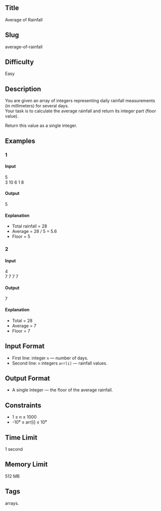 ## Title

Average of Rainfall

## Slug

average-of-rainfall

## Difficulty

Easy

## Description

You are given an array of integers representing daily rainfall measurements (in millimeters) for several days.  
Your task is to calculate the average rainfall and return its integer part (floor value).

Return this value as a single integer.

## Examples

### 1

#### Input

5  
3 10 6 1 8

#### Output
5

#### Explanation

- Total rainfall = 28  
- Average = 28 / 5 = 5.6  
- Floor = 5  

### 2

#### Input

4  
7 7 7 7

#### Output
7

#### Explanation

- Total = 28  
- Average = 7  
- Floor = 7  

## Input Format  

- First line: integer `n` — number of days.  
- Second line: `n` integers `arr[i]` — rainfall values.  

## Output Format  

- A single integer — the floor of the average rainfall.  

## Constraints  

- 1 ≤ n ≤ 1000  
- -10⁹ ≤ arr[i] ≤ 10⁹  

## Time Limit

1 second

## Memory Limit

512 MB

## Tags

arrays.
